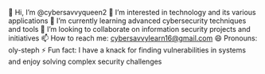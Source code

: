👋 Hi, I’m @cybersavvyqueen2
👀 I’m interested in technology and its various applications
🌱 I’m currently learning advanced cybersecurity techniques and tools
💞️ I’m looking to collaborate on information security projects and initiatives
📫 How to reach me: cybersavvylearn16@gmail.com
😄 Pronouns: oly-steph
⚡ Fun fact: I have a knack for finding vulnerabilities in systems and enjoy solving complex security challenges

<!---
cybersavvyqueen2/cybersavvyqueen2 is a ✨ special ✨ repository because its `README.md` (this file) appears on your GitHub profile.
You can click the Preview link to take a look at your changes.
--->
